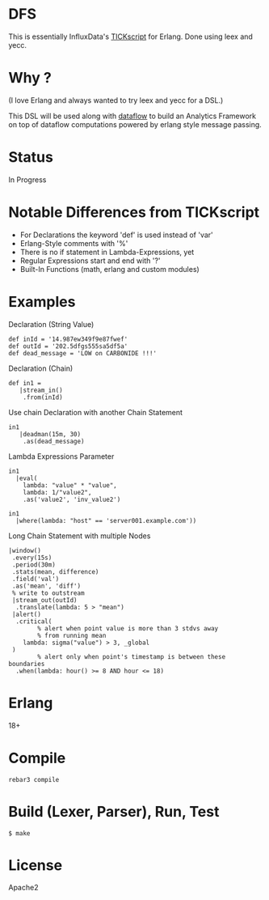 # DFS

This is essentially InfluxData's [TICKscript](https://docs.influxdata.com/kapacitor/v1.2/tick/) for Erlang.
Done using leex and yecc.

# Why ?
(I love Erlang and always wanted to try leex and yecc for a DSL.)

This DSL will be used along with [dataflow](https://github.com/heyoka/dataflow) to build
an Analytics Framework on top of dataflow computations powered by erlang style message passing.

# Status
In Progress

# Notable Differences from TICKscript
 * For Declarations the keyword 'def' is used instead of 'var'
 * Erlang-Style comments with '%'
 * There is no if statement in Lambda-Expressions, yet
 * Regular Expressions start and end with '?'
 * Built-In Functions (math, erlang and custom modules)

# Examples
Declaration (String Value)

    def inId = '14.987ew349f9e87fwef'
    def outId = '202.5dfgs555sa5df5a'
    def dead_message = 'LOW on CARBONIDE !!!'

Declaration (Chain)

    def in1 =
       |stream_in()
        .from(inId)

Use chain Declaration with another Chain Statement

    in1
       |deadman(15m, 30)
        .as(dead_message)

Lambda Expressions Parameter

    in1
      |eval(
        lambda: "value" * "value",
        lambda: 1/"value2",
        .as('value2', 'inv_value2')

    in1
      |where(lambda: "host" == 'server001.example.com'))

Long Chain Statement with multiple Nodes

    |window()
     .every(15s)
     .period(30m)
     .stats(mean, difference)
     .field('val')
     .as('mean', 'diff')
     % write to outstream
     |stream_out(outId)
      .translate(lambda: 5 > "mean")
     |alert()
      .critical(
            % alert when point value is more than 3 stdvs away
            % from running mean
        lambda: sigma("value") > 3, _global
     )
            % alert only when point's timestamp is between these boundaries
      .when(lambda: hour() >= 8 AND hour <= 18)

# Erlang
18+

# Compile

    rebar3 compile

# Build (Lexer, Parser), Run, Test

    $ make

# License

Apache2
